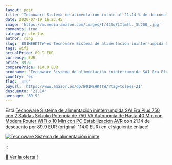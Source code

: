 ```yaml
---
layout: post
title: 'Tecnoware Sistema de alimentación ininte al 21.14 % de descuento'
date: 2020-07-19 16:23:45
image: 'https://m.media-amazon.com/images/I/41SqZLItmfL._SL200_.jpg'
comments: true
category: ofertas
author: ring
slug: 'B01MEHKTTW-es Tecnoware Sistema de alimentación ininterrumpida SAI Era...'
tags: wifi
actualPrice: 89.9 EUR
currency: EUR
price: 89.9
comparePrice: 114.0 EUR
prodname: 'Tecnoware Sistema de alimentación ininterrumpida SAI Era Plus 750 con 2 Salidas Schuko  Potencia de 750 VA  Autonomía de Hasta 40 Min con Módem Router WiFi o 10 Min con PC   Estabilización AVR'
country: 'es'
flag: '🇪🇸'
buyurl: 'https://www.amazon.es/dp/B01MEHKTTW/?tag=tolees-21'
descuento: '21.14'
average: '89.9'
---
```


Está [Tecnoware Sistema de alimentación ininterrumpida SAI Era Plus 750 con 2 Salidas Schuko  Potencia de 750 VA  Autonomía de Hasta 40 Min con Módem Router WiFi o 10 Min con PC   Estabilización AVR](https://www.amazon.es/dp/B01MEHKTTW/?tag=tolees-21) con 21.14 de descuento por 89.9 EUR (original: 114.0 EUR) en el siguiente enlace!

[![Tecnoware Sistema de alimentación ininte](https://m.media-amazon.com/images/I/41SqZLItmfL._SL200_.jpg)](https://www.amazon.es/dp/B01MEHKTTW/?tag=tolees-21)

ℹ️:


[🛒 Ver la oferta!!](https://www.amazon.es/dp/B01MEHKTTW/?tag=tolees-21)
